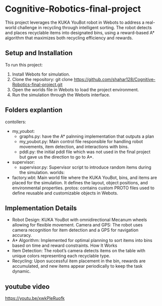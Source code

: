 # Cognitive-Robotics-final-project

This project leverages the KUKA YouBot robot in Webots to address a real-world challenge in recycling through intelligent sorting. The robot detects and places recyclable items into designated bins, using a reward-based A* algorithm that maximizes both recycling efficiency and rewards.

## Setup and Installation
To run this project:
1. Install Webots for simulation.
2. Clone the repository: git clone https://github.com/shahar128/Cognitive-Robotics-final-project.git
3. Open the worlds file in Webots to load the project environment.
4. Run the simulation through the Webots interface.

## Folders explantion
contollers: 
  - my_youbot:
      - graphs.py: have the A* palnning implementation that outputs a plan
      - my_youbot.py: Main control file responsible for handling robot movements, item detection, and interactions with bins.
      - pddl.py: the initial pddl file which was not used in the final project but gave us the direction to go to A*.
  - supervisor:
      - supervisor.py: Supervisor script to introduce random items during the simulation.
worlds:
  - factory.wbt: Main world file where the KUKA YouBot, bins, and items are placed for the simulation. It defines the layout, object positions, and environmental properties.
protos: contains custom PROTO files used to define reusable and customizable objects in Webots.

## Implementation Details
- Robot Design: KUKA YouBot with omnidirectional Mecanum wheels allowing for flexible movement.
Camera and GPS: The robot uses camera recognition for item detection and a GPS for navigation accuracy.
- A* Algorithm: Implemented for optimal planning to sort items into bins based on time and reward constraints.
How It Works
- Item Detection: The robot’s camera detects items on the table with unique colors representing each recyclable type.
- Recycling: Upon successful item placement in the bin, rewards are accumulated, and new items appear periodically to keep the task dynamic.

## youtube video
https://youtu.be/xwkPleRuofk


